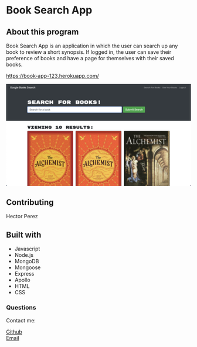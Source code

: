 # Book Search App

## About this program

Book Search App is an application in which the user can search up any book to review a short synopsis. If logged in, the user can save their preference of books and have a page for themselves with their saved books.

https://book-app-123.herokuapp.com/

![Application screenshot](media/web-app.png)



## Contributing
Hector Perez

## Built with

* Javascript
* Node.js
* MongoDB
* Mongoose
* Express
* Apollo
* HTML
* CSS


### Questions
Contact me:

[Github](https://www.github.com/hpere102) <br>
[Email](mailto:hpere102@fiu.edu)